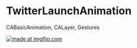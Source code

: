 # TwitterLaunchAnimation
CABasicAnimation, CALayer, Gestures

<a href="https://imgflip.com/gif/267soq"><img src="https://i.imgflip.com/267soq.gif" title="made at imgflip.com"/></a>
